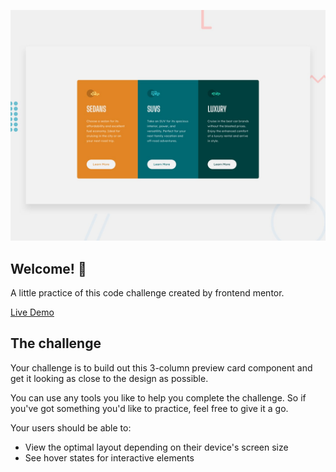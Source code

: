 ![Design preview for the Stats preview card component coding challenge](./design/desktop-preview.jpg)

## Welcome! 👋

A little practice of this code challenge created by frontend mentor.

[Live Demo](https://column-preview-drab.vercel.app) 

## The challenge

Your challenge is to build out this 3-column preview card component and get it looking as close to the design as possible.

You can use any tools you like to help you complete the challenge. So if you've got something you'd like to practice, feel free to give it a go.

Your users should be able to:

- View the optimal layout depending on their device's screen size
- See hover states for interactive elements
